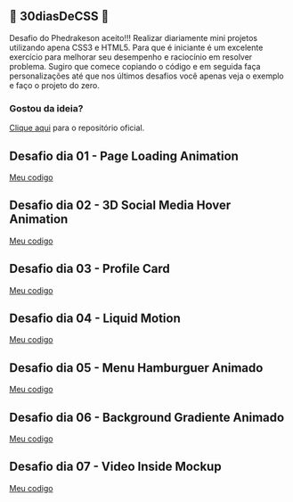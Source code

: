 ## 🚀 30diasDeCSS 🚀
 
Desafio do Phedrakeson aceito!!!
Realizar diariamente mini projetos utilizando apena CSS3 e HTML5.
Para que é iniciante é um excelente exercício para melhorar seu desempenho e raciocínio em resolver problema. Sugiro que comece copiando o código e em seguida faça personalizações até que nos últimos desafios você apenas veja o exemplo e faço o projeto do zero.

### Gostou da ideia?
[Clique aqui](https://github.com/phedrakeson/30diasDeCSS) para o repositório oficial.

##  Desafio dia 01 - Page Loading Animation
[Meu codigo](https://github.com/ricardo-rzo/30diasDeCSS/tree/main/desafios/dia-01)

##  Desafio dia 02 - 3D Social Media Hover Animation
[Meu codigo](https://github.com/ricardo-rzo/30diasDeCSS/tree/main/desafios/dia-02)

##  Desafio dia 03 - Profile Card
[Meu codigo](https://github.com/ricardo-rzo/30diasDeCSS/tree/main/desafios/dia-03)

##  Desafio dia 04 - Liquid Motion
[Meu codigo](https://github.com/ricardo-rzo/30diasDeCSS/tree/main/desafios/dia-04)

##  Desafio dia 05 - Menu Hamburguer Animado
[Meu codigo](https://github.com/ricardo-rzo/30diasDeCSS/tree/main/desafios/dia-05)

##  Desafio dia 06 - Background Gradiente Animado
[Meu codigo](https://github.com/ricardo-rzo/30diasDeCSS/tree/main/desafios/dia-06)

##  Desafio dia 07 - Video Inside Mockup
[Meu codigo](https://github.com/ricardo-rzo/30diasDeCSS/tree/main/desafios/dia-07)
